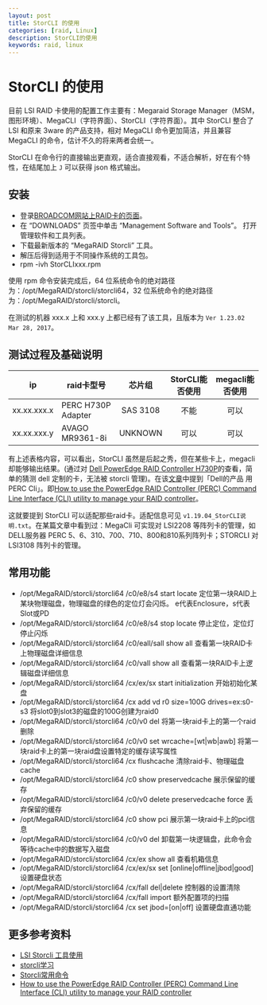 ```yaml
---
layout: post
title: StorCLI 的使用
categories: [raid, Linux]
description: StorCLI的使用
keywords: raid, linux
---
```


# StorCLI 的使用

目前 LSI RAID 卡使用的配置工作主要有：Megaraid Storage Manager（MSM，图形环境）、MegaCLI（字符界面）、StorCLI（字符界面）。其中 StorCLI 整合了 LSI 和原来 3ware 的产品支持，相对 MegaCLI 命令更加简洁，并且兼容 MegaCLI 的命令，估计不久的将来两者会统一。

StorCLI 在命令行的直接输出更直观，适合直接观看，不适合解析，好在有个特性，在结尾加上 `J` 可以获得 json 格式输出。

## 安装

- 登录[BROADCOM网站上RAID卡的页面](https://www.broadcom.com/products/storage/raid-controllers/megaraid-sas-9271-8i#downloads)。
- 在 “DOWNLOADS” 页签中单击 “Management Software and Tools”。
打开管理软件和工具列表。
- 下载最新版本的 “MegaRAID Storcli” 工具。
- 解压后得到适用于不同操作系统的工具包。
- rpm -ivh StorCLIxxx.rpm

使用 rpm 命令安装完成后，64 位系统命令的绝对路径为：/opt/MegaRAID/storcli/storcli64，32 位系统命令的绝对路径为：/opt/MegaRAID/storcli/storcli。

在测试的机器 xxx.x 上和 xxx.y 上都已经有了该工具，且版本为 `Ver 1.23.02 Mar 28, 2017`。

## 测试过程及基础说明

| ip| raid卡型号 | 芯片组 | StorCLI能否使用 | megacli能否使用 |
| -----| ---- | :----: | :----: | :----: |
|xx.xx.xxx.x|PERC H730P Adapter| SAS 3108 |不能|可以|
|xx.xx.xxx.y|AVAGO MR9361-8i| UNKNOWN |可以|可以|

有上述表格内容，可以看出，StorCLI 虽然是后起之秀，但在某些卡上，megacli 却能够输出结果。(通过对 [Dell PowerEdge RAID Controller H730P](http://i.dell.com/sites/doccontent/shared-content/data-sheets/en/documents/dell-poweredge-raid-controller-h730p.pdf)的查看，简单的猜测 dell 定制的卡，无法被 storcli 管理)。在该[文章](http://ju.outofmemory.cn/entry/321759)中提到「Dell的产品 用PERC Cli」。即[How to use the PowerEdge RAID Controller (PERC) Command Line Interface (CLI) utility to manage your RAID controller](https://www.dell.com/support/article/cn/zh/cnbsd1/sln283135/how-to-use-the-poweredge-raid-controller-perc-command-line-interface-cli-utility-to-manage-your-raid-controller?lang=en)。

这就要提到 StorCLI 可以适配那些raid卡。适配信息可见 `v1.19.04_StorCLI说明.txt`。在某篇文章中看到过：MegaCli 可实现对 LSI2208 等阵列卡的管理，如DELL服务器 PERC 5、6、310、700、710、800和810系列阵列卡；STORCLI 对 LSI3108 阵列卡的管理。

## 常用功能

- /opt/MegaRAID/storcli/storcli64 /c0/e8/s4 start locate 定位第一块RAID上某块物理磁盘，物理磁盘的绿色的定位灯会闪烁。 e代表Enclosure，s代表Slot或PD
- /opt/MegaRAID/storcli/storcli64 /c0/e8/s4 stop locate 停止定位，定位灯停止闪烁
- /opt/MegaRAID/storcli/storcli64 /c0/eall/sall show all 查看第一块RAID卡上物理磁盘详细信息
- /opt/MegaRAID/storcli/storcli64 /c0/vall show all 查看第一块RAID卡上逻辑磁盘详细信息
- /opt/MegaRAID/storcli/storcli64 /cx/ex/sx start initialization 开始初始化某盘
- /opt/MegaRAID/storcli/storcli64 /cx add vd r0 size=100G drives=ex:s0-s3 将slot0到slot3的磁盘的100G创建为raid0
- /opt/MegaRAID/storcli/storcli64 /c0/v0 del 将第一块raid卡上的第一个raid删除
- /opt/MegaRAID/storcli/storcli64 /c0/v0 set wrcache=[wt|wb|awb] 将第一块raid卡上的第一块raid盘设置特定的缓存读写属性
- /opt/MegaRAID/storcli/storcli64 /cx flushcache 清除raid卡、物理磁盘cache
- /opt/MegaRAID/storcli/storcli64 /c0 show preservedcache 展示保留的缓存
- /opt/MegaRAID/storcli/storcli64 /c0/v0 delete  preservedcache force 丢弃保留的缓存
- /opt/MegaRAID/storcli/storcli64 /c0 show pci 展示第一块raid卡上的pci信息
- /opt/MegaRAID/storcli/storcli64 /c0/v0 del 卸载第一块逻辑盘，此命令会等待cache中的数据写入磁盘
- /opt/MegaRAID/storcli/storcli64 /cx/ex show all 查看机箱信息
- /opt/MegaRAID/storcli/storcli64 /cx/ex/sx set [online|offline|jbod|good] 设置硬盘状态
- /opt/MegaRAID/storcli/storcli64 /cx/fall del|delete 控制器的设置清除
- /opt/MegaRAID/storcli/storcli64 /cx/fall import 额外配置项的扫描
- /opt/MegaRAID/storcli/storcli64 /cx set jbod=[on|off] 设置硬盘直通功能


## 更多参考资料

- [LSI Storcli 工具使用](https://www.cnblogs.com/zhangxinglong/p/9771967.html)
- [storcli学习](http://ju.outofmemory.cn/entry/321759)
- [Storcli常用命令](https://blog.51cto.com/mofesi/1309251)
- [How to use the PowerEdge RAID Controller (PERC) Command Line Interface (CLI) utility to manage your RAID controller](https://www.dell.com/support/article/cn/zh/cnbsd1/sln283135/how-to-use-the-poweredge-raid-controller-perc-command-line-interface-cli-utility-to-manage-your-raid-controller?lang=en)
